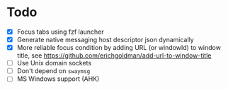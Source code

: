 # Todo

- [x] Focus tabs using fzf launcher
- [x] Generate native messaging host descriptor json dynamically
- [x] More reliable focus condition by adding URL (or windowId) to window title, see https://github.com/erichgoldman/add-url-to-window-title
- [ ] Use Unix domain sockets
- [ ] Don't depend on `swaymsg`
- [ ] MS Windows support (AHK)
